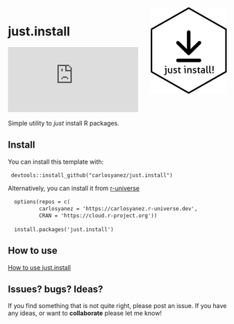 <img src="https://github.com/carlosyanez/just.install/raw/main/img/hexSticker.png" width = "175" height = "200" align="right" border=0 style="border:0; text-decoration:none; outline:none"/>

# just.install

[![just.install status badge](https://carlosyanez.r-universe.dev/badges/just.install)](https://carlosyanez.r-universe.dev)

Simple utility to *just* install R packages.

## Install
You can install this template with:

```
 devtools::install_github("carlosyanez/just.install")
 ```
 
Alternatively, you can install it from [r-universe](https://r-universe.dev/) 

```
  options(repos = c(
          carlosyanez = 'https://carlosyanez.r-universe.dev',
          CRAN = 'https://cloud.r-project.org'))

  install.packages('just.install')
```
## How to use 

[How to use just.install](https://carlosyanez.github.io/just.install/articles/how_to_use.html)


## Issues? bugs? Ideas?

If you find something that is not quite right, please post an issue.
If you have any ideas, or want to **collaborate** please let me know!

